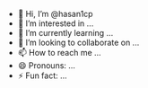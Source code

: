- 👋 Hi, I’m @hasan1cp
- 👀 I’m interested in ...
- 🌱 I’m currently learning ...
- 💞️ I’m looking to collaborate on ...
- 📫 How to reach me ...
- 😄 Pronouns: ...
- ⚡ Fun fact: ...

<!---
hasan1cp/hasan1cp is a ✨ special ✨ repository because its `README.md` (this file) appears on your GitHub profile.
You can click the Preview link to take a look at your changes.
--->

